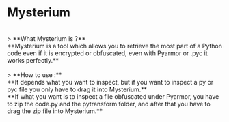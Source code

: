 # Mysterium
<br>
> **What Mysterium is ?**<br>
**Mysterium is a tool which allows you to retrieve the most part of a Python code even if it is encrypted or obfuscated, even with Pyarmor or .pyc it works perfectly.**<br>
<br>
> **How to use :**<br>
**It depends what you want to inspect, but if you want to inspect a py or pyc file you only have to drag it into Mysterium.**<br>
**If what you want is to inspect a file obfuscated under Pyarmor, you have to zip the code.py and the pytransform folder, and after that you have to drag the zip file into Mysterium.**<br>
